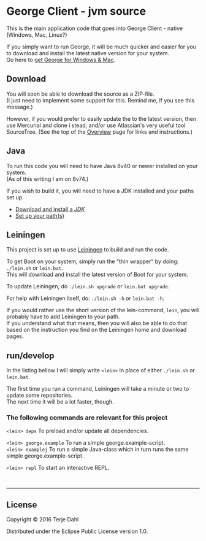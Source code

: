 # George Client - jvm source

This is the main application code that goes into George Client - native (Windows, Mac, Linux?)

If you simply want to run George, it will be much quicker and easier for you to download and install the latest native version for your system. <br>
Go here to [get George for Windows & Mac](http://www.george.andante.no).


## Download

You will soon be able to download the source as a ZIP-file.  <br>
(I just need to implement some support for this. Remind me, if you see this message.)

However, if you would prefer to easily update the to the latest version, then use Mercurial and clone i stead, and/or use Atlassian's very useful tool 
SourceTree. (See the top of the [Overview](https://bitbucket.org/andante-george/george-client-jvm/overview) page for links and instructions.)


## Java

To run this code you will need to have Java 8v40 or newer installed on your system.<br>
(As of this writing I am on 8v74.)

If you wish to build it, you will need to have a JDK installed and your paths set up.

- [Download and install a *JDK*](http://www.oracle.com/technetwork/java/javase/downloads/)
- [Set up your path(s)](http://docs.oracle.com/javase/tutorial/essential/environment/paths.html)

## Leiningen

This project is set up to use [Leiningen](http://leiningen.org) to build and run the code.

To get Boot on your system, simply run the "thin wrapper" by doing: `./lein.sh` or `lein.bat`. <br />
This will download and install the latest version of Boot for your system.

To update Leiningen, do `./lein.sh upgrade` or `lein.bat upgrade`.

For help with Leiningen itself, do: `./lein.sh -h` or `lein.bat -h`.

If you would rather use the short version of the lein-command, `lein`, you will probably have to add Leiningen to your path.<br>
If you understand what that means, then you will also be able to do that based on the instruction you find on the Leiningen home and download pages.


## run/develop

In the listing bellow I will simply write `<lein>` in place of either `./lein.sh` or `lein.bat`.

The first time you run a <lein> command, Leiningen will take a minute or two to update some repositories. <br>
The next time it will be a lot faster, though.


### The following commands are relevant for this project

`<lein> deps` To preload and/or update all dependencies.

`<lein> george.example` To run a simple george.example-script.<br>
`<lein> examplej` To run a simple Java-class which in turn runs the same simple george.example-script.

`<lein> repl` To start an interactive REPL.


<br>

***

## License

Copyright © 2016 Terje Dahl

Distributed under the Eclipse Public License version 1.0.

